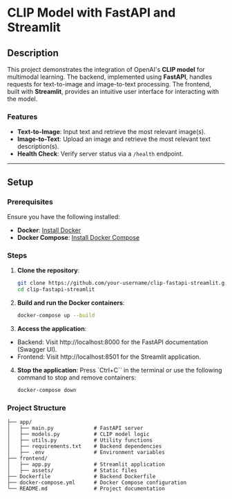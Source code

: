 # CLIP Model with FastAPI and Streamlit

## Description

This project demonstrates the integration of OpenAI's **CLIP model** for multimodal learning. The backend, implemented using **FastAPI**, handles requests for text-to-image and image-to-text processing. The frontend, built with **Streamlit**, provides an intuitive user interface for interacting with the model.

### Features

- **Text-to-Image**: Input text and retrieve the most relevant image(s).
- **Image-to-Text**: Upload an image and retrieve the most relevant text description(s).
- **Health Check**: Verify server status via a `/health` endpoint.

---

## Setup

### Prerequisites

Ensure you have the following installed:

- **Docker**: [Install Docker](https://docs.docker.com/get-docker/)
- **Docker Compose**: [Install Docker Compose](https://docs.docker.com/compose/install/)

### Steps

1. **Clone the repository**:

   ```bash
   git clone https://github.com/your-username/clip-fastapi-streamlit.git
   cd clip-fastapi-streamlit

   ```

2. **Build and run the Docker containers**:

   ```bash
   docker-compose up --build

   ```

3. **Access the application**:

- Backend: Visit http://localhost:8000 for the FastAPI documentation (Swagger UI).
- Frontend: Visit http://localhost:8501 for the Streamlit application.

4. **Stop the application**: Press `Ctrl+C`` in the terminal or use the following command to stop and remove containers:

   ```bash
   docker-compose down
   ```

### Project Structure

```project_root/
├── app/
│   ├── main.py             # FastAPI server
│   ├── models.py           # CLIP model logic
│   ├── utils.py            # Utility functions
│   ├── requirements.txt    # Backend dependencies
│   ├── .env                # Environment variables
├── frontend/
│   ├── app.py              # Streamlit application
│   ├── assets/             # Static files
├── Dockerfile              # Backend Dockerfile
├── docker-compose.yml      # Docker Compose configuration
└── README.md               # Project documentation
```

